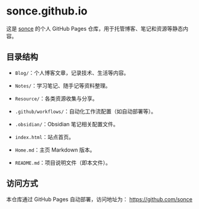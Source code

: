 # sonce.github.io

  

这是 [sonce](https://github.com/sonce) 的个人 GitHub Pages 仓库，用于托管博客、笔记和资源等静态内容。

  
## 目录结构

  

- `Blog/`：个人博客文章，记录技术、生活等内容。

- `Notes/`：学习笔记、随手记等资料整理。

- `Resource/`：各类资源收集与分享。

- `.github/workflows/`：自动化工作流配置（如自动部署等）。

- `.obsidian/`：Obsidian 笔记相关配置文件。

- `index.html`：站点首页。

- `Home.md`：主页 Markdown 版本。

- `README.md`：项目说明文件（即本文件）。

  

## 访问方式

本仓库通过 GitHub Pages 自动部署，访问地址为： https://github.com/sonce